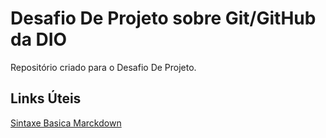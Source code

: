 # Desafio De Projeto sobre Git/GitHub da DIO
Repositório criado para o Desafio De Projeto.

## Links Úteis
[Sintaxe Basica Marckdown](https://www.markdownguide.org/basic-syntax/)
